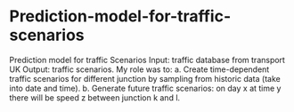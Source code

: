 # Prediction-model-for-traffic-scenarios
Prediction model for traffic Scenarios
Input: traffic database from transport UK
Output: traffic scenarios.
My role was to:
a. Create time-dependent traffic scenarios for different junction by sampling from historic data (take into date and time).
b. Generate future traffic scenarios: on day x at time y there will be speed z between junction k and l.
